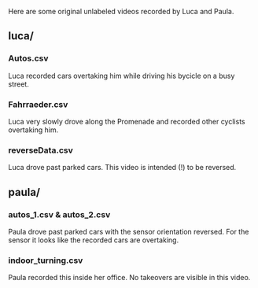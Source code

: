 Here are some original unlabeled videos recorded by Luca and Paula.

## luca/
### Autos.csv
Luca recorded cars overtaking him while driving his bycicle on a busy street.

### Fahrraeder.csv
Luca very slowly drove along the Promenade and recorded other cyclists overtaking him.

### reverseData.csv
Luca drove past parked cars. This video is intended (!) to be reversed.

## paula/
### autos_1.csv & autos_2.csv
Paula drove past parked cars with the sensor orientation reversed. For the sensor it looks like the recorded cars are overtaking.

### indoor_turning.csv
Paula recorded this inside her office. No takeovers are visible in this video.

